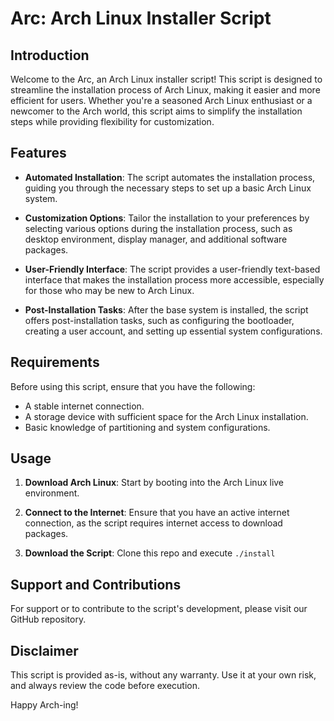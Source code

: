 Arc: Arch Linux Installer Script
===========================

Introduction
------------

Welcome to the Arc, an Arch Linux installer script! This script is designed to streamline the installation process of Arch Linux, making it easier and more efficient for users. Whether you're a seasoned Arch Linux enthusiast or a newcomer to the Arch world, this script aims to simplify the installation steps while providing flexibility for customization.

Features
--------

-   **Automated Installation**: The script automates the installation process, guiding you through the necessary steps to set up a basic Arch Linux system.

-   **Customization Options**: Tailor the installation to your preferences by selecting various options during the installation process, such as desktop environment, display manager, and additional software packages.

-   **User-Friendly Interface**: The script provides a user-friendly text-based interface that makes the installation process more accessible, especially for those who may be new to Arch Linux.

-   **Post-Installation Tasks**: After the base system is installed, the script offers post-installation tasks, such as configuring the bootloader, creating a user account, and setting up essential system configurations.

Requirements
------------

Before using this script, ensure that you have the following:

-   A stable internet connection.
-   A storage device with sufficient space for the Arch Linux installation.
-   Basic knowledge of partitioning and system configurations.

Usage
-----

1.  **Download Arch Linux**: Start by booting into the Arch Linux live environment.

2.  **Connect to the Internet**: Ensure that you have an active internet connection, as the script requires internet access to download packages.

3.  **Download the Script**: Clone this repo and execute `./install`


Support and Contributions
-------------------------

For support or to contribute to the script's development, please visit our GitHub repository.

Disclaimer
----------

This script is provided as-is, without any warranty. Use it at your own risk, and always review the code before execution.

Happy Arch-ing!
